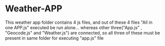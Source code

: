 # Weather-APP
This weather app folder contains 4 js files,
and out of these 4 files "All in one APP.js" executed be run alone...
whereas other three("App.js" , "Geocode.js" and "Weather.js") are connected,
so all three of these must be present in same folder for executing "app.js" file
